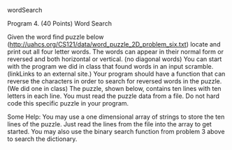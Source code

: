 wordSearch

Program 4. (40 Points) Word Search 

Given the word find puzzle below (http://uahcs.org/CS121/data/word_puzzle_2D_problem_six.txt) locate and print out all four letter words. The words can appear in their normal form or reversed and both horizontal or vertical. (no diagonal words) You can start with the program we did in class that found words in an input scramble. (linkLinks to an external site.) Your program should have a function that can reverse the characters in order to search for reversed words in the puzzle. (We did one in class) The puzzle, shown below, contains ten lines with ten letters in each line. You must read the puzzle data from a file. Do not hard code this specific puzzle in your program.

Some Help: You may use a one dimensional array of strings to store the ten lines of the puzzle. Just read the lines from the file into the array to get started. You may also use the binary search function from problem 3 above to search the dictionary.
